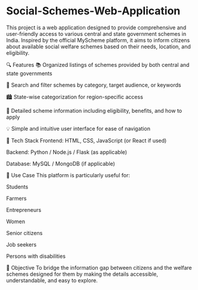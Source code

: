 # Social-Schemes-Web-Application 
This project is a web application designed to provide comprehensive and user-friendly access to various central and state government schemes in India. Inspired by the official MyScheme platform, it aims to inform citizens about available social welfare schemes based on their needs, location, and eligibility.

🔍 Features
📚 Organized listings of schemes provided by both central and state governments

🧠 Search and filter schemes by category, target audience, or keywords

🏙️ State-wise categorization for region-specific access

📄 Detailed scheme information including eligibility, benefits, and how to apply

💡 Simple and intuitive user interface for ease of navigation

🚀 Tech Stack
Frontend: HTML, CSS, JavaScript (or React if used)

Backend: Python / Node.js / Flask (as applicable)

Database: MySQL / MongoDB (if applicable)

💼 Use Case
This platform is particularly useful for:

Students

Farmers

Entrepreneurs

Women

Senior citizens

Job seekers

Persons with disabilities

📌 Objective
To bridge the information gap between citizens and the welfare schemes designed for them by making the details accessible, understandable, and easy to explore.

